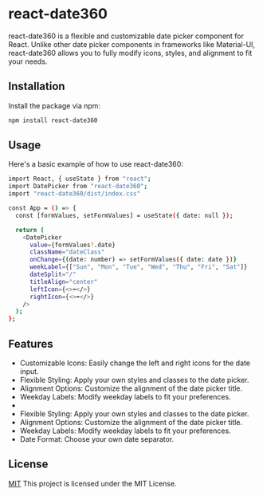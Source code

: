 
# react-date360

react-date360 is a flexible and customizable date picker component for React. Unlike other date picker components in frameworks like Material-UI, react-date360 allows you to fully modify icons, styles, and alignment to fit your needs.

## Installation
Install the package via npm:
```bash
npm install react-date360

```
## Usage
Here's a basic example of how to use react-date360:

```bash
import React, { useState } from "react";
import DatePicker from "react-date360";
import "react-date360/dist/index.css"

const App = () => {
  const [formValues, setFormValues] = useState({ date: null });

  return (
    <DatePicker
      value={formValues?.date}
      className="dateClass"
      onChange={(date: number) => setFormValues({ date: date })}
      weekLabel={["Sun", "Mon", "Tue", "Wed", "Thu", "Fri", "Sat"]}
      dateSplit="/"
      titleAlign="center"
      leftIcon={<>⬅️</>}
      rightIcon={<>➡️</>}
    />
  );
};

```
## Features
- Customizable Icons: Easily change the left and right icons for the date input.
- Flexible Styling: Apply your own styles and classes to the date picker.
- Alignment Options: Customize the alignment of the date picker title.
- Weekday Labels: Modify weekday labels to fit your preferences.
- 
- Flexible Styling: Apply your own styles and classes to the date picker.
- Alignment Options: Customize the alignment of the date picker title.
- Weekday Labels: Modify weekday labels to fit your preferences.
- Date Format: Choose your own date separator.




## License

[MIT](https://choosealicense.com/licenses/mit/) This project is licensed under the MIT License.

